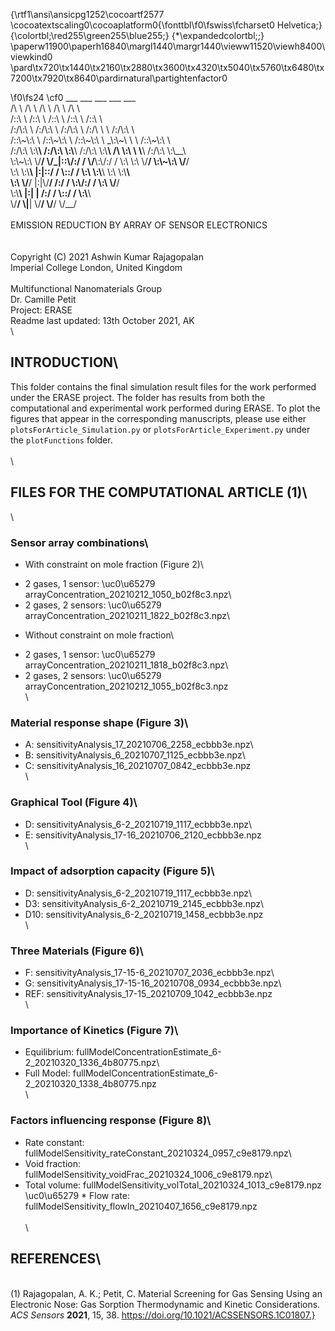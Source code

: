 {\rtf1\ansi\ansicpg1252\cocoartf2577
\cocoatextscaling0\cocoaplatform0{\fonttbl\f0\fswiss\fcharset0 Helvetica;}
{\colortbl;\red255\green255\blue255;}
{\*\expandedcolortbl;;}
\paperw11900\paperh16840\margl1440\margr1440\vieww11520\viewh8400\viewkind0
\pard\tx720\tx1440\tx2160\tx2880\tx3600\tx4320\tx5040\tx5760\tx6480\tx7200\tx7920\tx8640\pardirnatural\partightenfactor0

\f0\fs24 \cf0 			      ___           ___           ___           ___           ___     \
			     /\\  \\         /\\  \\         /\\  \\         /\\  \\         /\\  \\    \
			    /::\\  \\       /::\\  \\       /::\\  \\       /::\\  \\       /::\\  \\   \
			   /:/\\:\\  \\     /:/\\:\\  \\     /:/\\:\\  \\     /:/\\ \\  \\     /:/\\:\\  \\  \
			  /::\\~\\:\\  \\   /::\\~\\:\\  \\   /::\\~\\:\\  \\   _\\:\\~\\ \\  \\   /::\\~\\:\\  \\ \
			 /:/\\:\\ \\:\\__\\ /:/\\:\\ \\:\\__\\ /:/\\:\\ \\:\\__\\ /\\ \\:\\ \\ \\__\\ /:/\\:\\ \\:\\__\\\
			 \\:\\~\\:\\ \\/__/ \\/_|::\\/:/  / \\/__\\:\\/:/  / \\:\\ \\:\\ \\/__/ \\:\\~\\:\\ \\/__/\
			  \\:\\ \\:\\__\\      |:|::/  /       \\::/  /   \\:\\ \\:\\__\\    \\:\\ \\:\\__\\  \
			   \\:\\ \\/__/      |:|\\/__/        /:/  /     \\:\\/:/  /     \\:\\ \\/__/  \
			    \\:\\__\\        |:|  |         /:/  /       \\::/  /       \\:\\__\\    \
			     \\/__/         \\|__|         \\/__/         \\/__/         \\/__/    \
\
			     	EMISSION REDUCTION BY ARRAY OF SENSOR ELECTRONICS\
                               \
\
				   Copyright (C) 2021 Ashwin Kumar Rajagopalan\
				     Imperial College London, United Kingdom\
\
  				       Multifunctional Nanomaterials Group\
 						Dr. Camille Petit\
 						 Project: ERASE \
				   Readme last updated: 13th October 2021, AK\
\
## INTRODUCTION\
This folder contains the final simulation result files for the work performed under the ERASE project. The folder has results from both the computational and experimental work performed during ERASE. To plot the figures that appear in the corresponding manuscripts, please use either `plotsForArticle_Simulation.py` or `plotsForArticle_Experiment.py` under the `plotFunctions` folder.\
\
\
## FILES FOR THE COMPUTATIONAL ARTICLE (1)\
\
### Sensor array combinations\
* With constraint on mole fraction (Figure 2)\
- 2 gases, 1 sensor: \uc0\u65279 arrayConcentration_20210212_1050_b02f8c3.npz\
- 2 gases, 2 sensors: \uc0\u65279 arrayConcentration_20210211_1822_b02f8c3.npz\
* Without constraint on mole fraction\
- 2 gases, 1 sensor: \uc0\u65279 arrayConcentration_20210211_1818_b02f8c3.npz\
- 2 gases, 2 sensors: \uc0\u65279 arrayConcentration_20210212_1055_b02f8c3.npz\
\
### Material response shape (Figure 3)\
* A: sensitivityAnalysis_17_20210706_2258_ecbbb3e.npz\
* B: sensitivityAnalysis_6_20210707_1125_ecbbb3e.npz\
* C: sensitivityAnalysis_16_20210707_0842_ecbbb3e.npz\
\
### Graphical Tool (Figure 4)\
* D: sensitivityAnalysis_6-2_20210719_1117_ecbbb3e.npz\
* E: sensitivityAnalysis_17-16_20210706_2120_ecbbb3e.npz\
\
### Impact of adsorption capacity (Figure 5)\
* D: sensitivityAnalysis_6-2_20210719_1117_ecbbb3e.npz\
* D3: sensitivityAnalysis_6-2_20210719_2145_ecbbb3e.npz\
* D10: sensitivityAnalysis_6-2_20210719_1458_ecbbb3e.npz\
\
### Three Materials (Figure 6)\
* F: sensitivityAnalysis_17-15-6_20210707_2036_ecbbb3e.npz\
* G: sensitivityAnalysis_17-15-16_20210708_0934_ecbbb3e.npz\
* REF: sensitivityAnalysis_17-15_20210709_1042_ecbbb3e.npz\
\
### Importance of Kinetics (Figure 7)\
* Equilibrium: fullModelConcentrationEstimate_6-2_20210320_1336_4b80775.npz\
* Full Model: fullModelConcentrationEstimate_6-2_20210320_1338_4b80775.npz\
\
### Factors influencing response (Figure 8)\
* Rate constant: fullModelSensitivity_rateConstant_20210324_0957_c9e8179.npz\
* Void fraction: fullModelSensitivity_voidFrac_20210324_1006_c9e8179.npz\
* Total volume: fullModelSensitivity_volTotal_20210324_1013_c9e8179.npz\
\uc0\u65279 * Flow rate: fullModelSensitivity_flowIn_20210407_1656_c9e8179.npz\
\
\
## REFERENCES\
\
(1) Rajagopalan, A. K.; Petit, C. Material Screening for Gas Sensing Using an Electronic Nose: Gas Sorption Thermodynamic and Kinetic Considerations. *ACS Sensors* **2021**, 15, 38. https://doi.org/10.1021/ACSSENSORS.1C01807.}